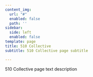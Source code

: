 ```yaml
---
content_img:
  url: "#"
  enabled: false
  path: ''
sidebar:
  side: left
  enabled: false
template: page
title: 510 Collective
subtitle: 510 Collective page subtitle

---
```

510 Collective page text description